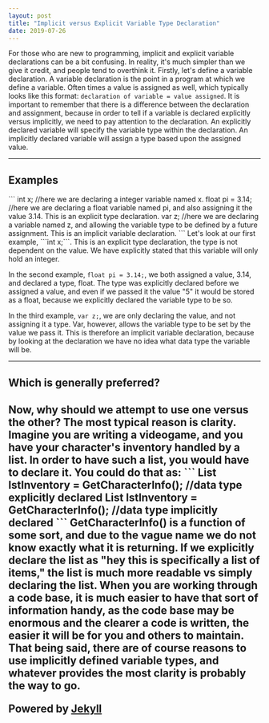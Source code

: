 ```yaml
---
layout: post
title: "Implicit versus Explicit Variable Type Declaration"
date: 2019-07-26
---
```


For those who are new to programming, implicit and explicit variable declarations can be a bit confusing. In reality, it's much simpler than we give it credit, and people tend to overthink it. Firstly, let's define a variable declaration. A variable declaration is the point in a program at which we define a variable. Often times a value is assigned as well, which typically looks like this format: ```declaration of variable = value assigned```. It is important to remember that there is a difference between the declaration and assignment, because in order to tell if a variable is declared explicitly versus implicitly, we need to pay attention to the declaration. An explicitly declared variable will specify the variable type within the declaration. An implicitly declared variable will assign a type based upon the assigned value. 
<hr>
<h2>Examples</h2>
```  
int x; //here we are declaring a integer variable named x.  
float pi = 3.14; //here we are declaring a float variable named pi, and also assigning it the value 3.14. This is an explicit type declaration.  
var z; //here we are declaring a variable named z, and allowing the variable type to be defined by a future assignment. This is an implicit variable declaration.
```  
Let's look at our first example, ```int x;```. This is an explicit type declaration, the type is not dependent on the value. We have explicitly stated that this variable will only hold an integer.  

In the second example, ```float pi = 3.14;```, we both assigned a value, 3.14, and declared a type, float. The type was explicitly declared before we assigned a value, and even if we passed it the value "5" it would be stored as a float, because we explicitly declared the variable type to be so.  

In the third example, ```var z;```, we are only declaring the value, and not assigning it a type. Var, however, allows the variable type to be set by the value we pass it. This is therefore an implicit variable declaration, because by looking at the declaration we have no idea what data type the variable will be.  
<hr>
<h2>Which is generally preferred?<h2>
Now, why should we attempt to use one versus the other? The most typical reason is clarity. Imagine you are writing a videogame, and you have your character's inventory handled by a list. In order to have such a list, you would have to declare it. You could do that as:  
```  
List <items> lstInventory = GetCharacterInfo(); //data type explicitly declared  
List lstInventory = GetCharacterInfo(); //data type implicitly declared
```  
GetCharacterInfo() is a function of some sort, and due to the vague name we do not know exactly what it is returning. If we explicitly declare the list as "hey this is specifically a list of items," the list is much more readable vs simply declaring the list. When you are working through a code base, it is much easier to have that sort of information handy, as the code base may be enormous and the clearer a code is written, the easier it will be for you and others to maintain. That being said, there are of course reasons to use implicitly defined variable types, and whatever provides the most clarity is probably the way to go.  

Powered by [Jekyll](http://jekyllrb.com)
